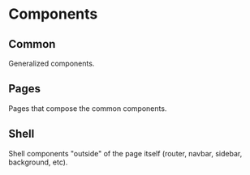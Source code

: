 # Components

## Common

Generalized components.

## Pages

Pages that compose the common components.

## Shell

Shell components "outside" of the page itself (router, navbar, sidebar, background, etc).

